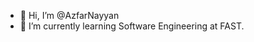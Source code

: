 - 👋 Hi, I’m @AzfarNayyan
- 🌱 I’m currently learning Software Engineering at FAST.
<!---
AzfarNayyan/AzfarNayyan is a ✨ special ✨ repository because its `README.md` (this file) appears on your GitHub profile.
You can click the Preview link to take a look at your changes.
--->
